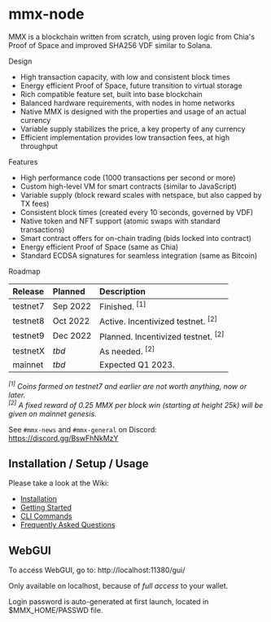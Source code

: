 # mmx-node

MMX is a blockchain written from scratch, using proven logic from Chia's Proof of Space and improved SHA256 VDF similar to Solana.

Design
- High transaction capacity, with low and consistent block times
- Energy efficient Proof of Space, future transition to virtual storage
- Rich compatible feature set, built into base blockchain
- Balanced hardware requirements, with nodes in home networks
- Native MMX is designed with the properties and usage of an actual currency
- Variable supply stabilizes the price, a key property of any currency
- Efficient implementation provides low transaction fees, at high throughput

Features
- High performance code (1000 transactions per second or more)
- Custom high-level VM for smart contracts (similar to JavaScript)
- Variable supply (block reward scales with netspace, but also capped by TX fees)
- Consistent block times (created every 10 seconds, governed by VDF)
- Native token and NFT support (atomic swaps with standard transactions)
- Smart contract offers for on-chain trading (bids locked into contract)
- Energy efficient Proof of Space (same as Chia)
- Standard ECDSA signatures for seamless integration (same as Bitcoin)

Roadmap

| Release | Planned | Description |
| :--- | :--- | :--- |
| testnet7 | Sep 2022 | Finished. <sup>[1]</sup> |
| testnet8 | Oct 2022 | Active. Incentivized testnet. <sup>[2]</sup> |
| testnet9 | Dec 2022 | Planned. Incentivized testnet. <sup>[2]</sup> |
| testnetX | _tbd_ | As needed. <sup>[2]</sup> |
| mainnet | _tbd_ | Expected Q1 2023. |

_<sup>[1]</sup> Coins farmed on testnet7 and earlier are not worth anything, now or later._\
_<sup>[2]</sup> A fixed reward of 0.25 MMX per block win (starting at height 25k) will be given on mainnet genesis._

See `#mmx-news` and `#mmx-general` on Discord: https://discord.gg/BswFhNkMzY

## Installation / Setup / Usage

Please take a look at the Wiki:

- [Installation](https://github.com/madMAx43v3r/mmx-node/wiki/Installation)
- [Getting Started](https://github.com/madMAx43v3r/mmx-node/wiki/Getting-Started)
- [CLI Commands](https://github.com/madMAx43v3r/mmx-node/wiki/CLI-Commands)
- [Frequently Asked Questions](https://github.com/madMAx43v3r/mmx-node/wiki/Frequently-Asked-Questions)

## WebGUI

To access WebGUI, go to: http://localhost:11380/gui/

Only available on localhost, because of _full access_ to your wallet.

Login password is auto-generated at first launch, located in $MMX_HOME/PASSWD file.
